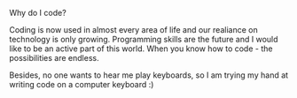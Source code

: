 Why do I code?

Coding is now used in almost every area of life and our realiance on technology is only growing. 
Programming skills are  the future and I would like to be an active part of this world. When you know how to code - the possibilities are endless.

Besides, no one wants to hear me play keyboards, so I am trying my hand at writing code on a computer keyboard :)
